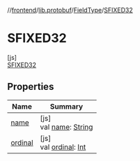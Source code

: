 //[frontend](../../../../index.md)/[lib.protobuf](../../index.md)/[FieldType](../index.md)/[SFIXED32](index.md)

# SFIXED32

[js]\
[SFIXED32](index.md)

## Properties

| Name | Summary |
|---|---|
| [name](../../-wire-type/-f-i-x-e-d32/index.md#-372974862%2FProperties%2F2039821458) | [js]<br>val [name](../../-wire-type/-f-i-x-e-d32/index.md#-372974862%2FProperties%2F2039821458): [String](https://kotlinlang.org/api/latest/jvm/stdlib/kotlin/-string/index.html) |
| [ordinal](../../-wire-type/-f-i-x-e-d32/index.md#-739389684%2FProperties%2F2039821458) | [js]<br>val [ordinal](../../-wire-type/-f-i-x-e-d32/index.md#-739389684%2FProperties%2F2039821458): [Int](https://kotlinlang.org/api/latest/jvm/stdlib/kotlin/-int/index.html) |
